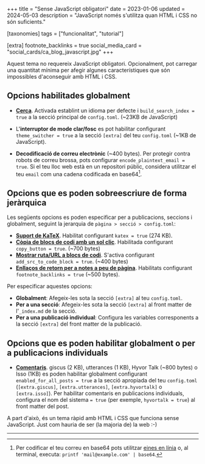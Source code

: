 +++
title = "Sense JavaScript obligatori"
date = 2023-01-06
updated = 2024-05-03
description = "JavaScript només s'utilitza quan HTML i CSS no són suficients."

[taxonomies]
tags = ["funcionalitat", "tutorial"]

[extra]
footnote_backlinks = true
social_media_card = "social_cards/ca_blog_javascript.jpg"
+++

Aquest tema no requereix JavaScript obligatori. Opcionalment, pot carregar una quantitat mínima per afegir algunes característiques que són impossibles d'aconseguir amb HTML i CSS.

## Opcions habilitades globalment

- [**Cerca**](@/blog/mastering-tabi-settings/index.ca.md#cerca). Activada establint un idioma per defecte i `build_search_index = true` a la secció principal de `config.toml`. (~23KB de JavaScript)

- L'**interruptor de mode clar/fosc** es pot habilitar configurant `theme_switcher = true` a la secció `[extra]` del teu `config.toml` (~1KB de JavaScript).

- **Decodificació de correu electrònic** (~400 bytes). Per protegir contra robots de correu brossa, pots configurar `encode_plaintext_email = true`. Si el teu lloc web està en un repositori públic, considera utilitzar el teu `email` com una cadena codificada en base64[^1].

## Opcions que es poden sobreescriure de forma jeràrquica

Les següents opcions es poden especificar per a publicacions, seccions i globalment, seguint la jerarquia de `pàgina > secció > config.toml`:

- [**Suport de KaTeX**](@/blog/markdown/index.ca.md#katex). Habilitat configurant `katex = true` (274 KB).
- [**Còpia de blocs de codi amb un sol clic**](@/blog/markdown/index.ca.md#bloc-de-codi). Habilitada configurant `copy_button = true`. (~700 bytes)
- [**Mostrar ruta/URL a blocs de codi**](@/blog/shortcodes/index.ca.md#mostrar-ruta-o-url). S'activa configurant `add_src_to_code_block = true`. (~400 bytes)
- [**Enllaços de retorn per a notes a peu de pàgina**](@/blog/markdown/index.ca.md#1). Habilitats configurant `footnote_backlinks = true` (~500 bytes).

Per especificar aquestes opcions:

- **Globalment**: Afegeix-les sota la secció `[extra]` al teu `config.toml`.
- **Per a una secció**: Afegeix-les sota la secció `[extra]` al front matter de l'`_index.md` de la secció.
- **Per a una publicació individual**: Configura les variables corresponents a la secció `[extra]` del front matter de la publicació.

## Opcions que es poden habilitar globalment o per a publicacions individuals

- [**Comentaris**](@/blog/comments/index.ca.md). giscus (2 KB), utterances (1 KB), Hyvor Talk (~800 bytes) o Isso (1KB) es poden habilitar globalment configurant `enabled_for_all_posts = true` a la secció apropiada del teu `config.toml` (`[extra.giscus]`, `[extra.utterances]`, `[extra.hyvortalk]` o `[extra.isso]`). Per habilitar comentaris en publicacions individuals, configura el nom del sistema `= true` (per exemple, `hyvortalk = true`) al front matter del post.

A part d'això, és un tema ràpid amb HTML i CSS que funciona sense JavaScript. Just com hauria de ser (la majoria de) la web :-)

---

[^1]: Per codificar el teu correu en base64 pots utilitzar [eines en línia](https://www.base64encode.org/) o, al terminal, executa: `printf 'mail@example.com' | base64`.
